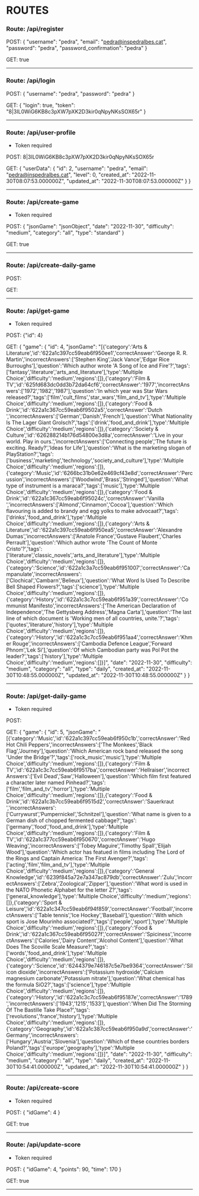 # ROUTES

### Route: /api/register

POST: {
"username": "pedra",
"email": "pedra@inspedralbes.cat",
"password": "pedra",
"password_confirmation": "pedra"
}

GET: true

---

### Route: /api/login

POST: {
"username": "pedra",
"password": "pedra"
}

GET: {
"login": true,
"token": "8|3IL0WiG6KB8c3pXW7pXK2D3kir0qNpyNKsSOX65r"
}

---

### Route: /api/user-profile

- Token required

POST: 8|3IL0WiG6KB8c3pXW7pXK2D3kir0qNpyNKsSOX65r

GET: {
"userData": {
"id": 2,
"username": "pedra",
"email": "pedra@inspedralbes.cat",
"level": 0,
"created_at": "2022-11-30T08:07:53.000000Z",
"updated_at": "2022-11-30T08:07:53.000000Z"
}
}

---

### Route: /api/create-game

- Token required

POST: {
"jsonGame": "jsonObject",
"date": "2022-11-30",
"difficulty": "medium",
"category": "all",
"type": "standard"
}

GET: true

---

### Route: /api/create-daily-game

POST: 

GET: 

---

### Route: /api/get-game

- Token required

POST: {"id": 4}

GET: {
"game": {
"id": 4,
"jsonGame": "[{'category':'Arts & Literature','id':'622a1c397cc59eab6f950ee1','correctAnswer':'George R. R. Martin','incorrectAnswers':['Stephen King','Jack Vance','Edgar Rice Burroughs'],'question':'Which author wrote 'A Song of Ice and Fire'?','tags':['fantasy','literature','arts_and_literature'],'type':'Multiple Choice','difficulty':'medium','regions':[]},{'category':'Film & TV','id':'625fd683dc0dd3b72da64cf6','correctAnswer':'1977','incorrectAnswers':['1972','1982','1987'],'question':'In which year was Star Wars released?','tags':['film','cult_films','star_wars','film_and_tv'],'type':'Multiple Choice','difficulty':'medium','regions':[]},{'category':'Food & Drink','id':'622a1c367cc59eab6f9502a5','correctAnswer':'Dutch ','incorrectAnswers':['German','Danish','French'],'question':'What Nationality Is The Lager Giant Grolsch?','tags':['drink','food_and_drink'],'type':'Multiple Choice','difficulty':'medium','regions':[]},{'category':'Society & Culture','id':'626288214b176d54800e3d8a','correctAnswer':'Live in your world. Play in ours.','incorrectAnswers':['Connecting people','The future is exciting. Ready?','Ideas for Life'],'question':'What is the marketing slogan of PlayStation?','tags':['business','marketing','technology','society_and_culture'],'type':'Multiple Choice','difficulty':'medium','regions':[]},{'category':'Music','id':'6266bc31b0e62e469cf43e8d','correctAnswer':'Percussion','incorrectAnswers':['Woodwind','Brass','Stringed'],'question':'What type of instrument is a maraca?','tags':['music'],'type':'Multiple Choice','difficulty':'medium','regions':[]},{'category':'Food & Drink','id':'622a1c367cc59eab6f95024c','correctAnswer':'Vanilla ','incorrectAnswers':['Almond','Cinnamon','Cocoa'],'question':'Which flavouring is added to brandy and egg yolks to make advocaat?','tags':['drinks','food_and_drink'],'type':'Multiple Choice','difficulty':'medium','regions':[]},{'category':'Arts & Literature','id':'622a1c397cc59eab6f950ea5','correctAnswer':'Alexandre Dumas','incorrectAnswers':['Anatole France','Gustave Flaubert','Charles Perrault'],'question':'Which author wrote 'The Count of Monte Cristo'?','tags':['literature','classic_novels','arts_and_literature'],'type':'Multiple Choice','difficulty':'medium','regions':[]},{'category':'Science','id':'622a1c3a7cc59eab6f951007','correctAnswer':'Campanulate','incorrectAnswers':['Clochical','Cambarn','Belieux'],'question':'What Word Is Used To Describe Bell Shaped Flowers?','tags':['science'],'type':'Multiple Choice','difficulty':'medium','regions':[]},{'category':'History','id':'622a1c3c7cc59eab6f951a39','correctAnswer':'Communist Manifesto','incorrectAnswers':['The American Declaration of Independence','The Gettysberg Address','Magna Carta'],'question':'The last line of which document is 'Working men of all countries, unite.'?','tags':['quotes','literature','history'],'type':'Multiple Choice','difficulty':'medium','regions':[]},{'category':'History','id':'622a1c3c7cc59eab6f951aa4','correctAnswer':'Khmer Rouge','incorrectAnswers':['Cambodia Defence League','Forward Phnom','Lek Si'],'question':'Of which Cambodian party was Pol Pot the leader?','tags':['history'],'type':'Multiple Choice','difficulty':'medium','regions':[]}]",
"date": "2022-11-30",
"difficulty": "medium",
"category": "all",
"type": "daily",
"created_at": "2022-11-30T10:48:55.000000Z",
"updated_at": "2022-11-30T10:48:55.000000Z"
}
}

---

### Route: /api/get-daily-game

- Token required

POST:

GET: {
"game": {
"id": 5,
"jsonGame": "[{'category':'Music','id':'622a1c397cc59eab6f950c1b','correctAnswer':'Red Hot Chili Peppers','incorrectAnswers':['The Monkees','Black Flag','Journey'],'question':'Which American rock band released the song 'Under the Bridge'?','tags':['rock_music','music'],'type':'Multiple Choice','difficulty':'medium','regions':[]},{'category':'Film & TV','id':'622a1c3c7cc59eab6f9517ba','correctAnswer':'Hellraiser','incorrectAnswers':['Evil Dead','Saw','Halloween'],'question':'Which film first featured a character later named Pinhead?','tags':['film','film_and_tv','horror'],'type':'Multiple Choice','difficulty':'medium','regions':[]},{'category':'Food & Drink','id':'622a1c3b7cc59eab6f9515d2','correctAnswer':'Sauerkraut ','incorrectAnswers':['Currywurst','Pumpernickel','Schnitzel'],'question':'What name is given to a German dish of chopped fermented cabbage?','tags':['germany','food','food_and_drink'],'type':'Multiple Choice','difficulty':'medium','regions':[]},{'category':'Film & TV','id':'622a1c377cc59eab6f950670','correctAnswer':'Hugo Weaving','incorrectAnswers':['Tobey Maguire','Timothy Spall','Elijah Wood'],'question':'Which actor has featued in films including The Lord of the Rings and Captain America: The First Avenger?','tags':['acting','film','film_and_tv'],'type':'Multiple Choice','difficulty':'medium','regions':[]},{'category':'General Knowledge','id':'6239f845a72e7a347ac879db','correctAnswer':'Zulu','incorrectAnswers':['Zebra','Zoological','Zipper'],'question':'What word is used in the NATO Phonetic Alphabet for the letter Z?','tags':['general_knowledge'],'type':'Multiple Choice','difficulty':'medium','regions':[]},{'category':'Sport & Leisure','id':'622a1c347cc59eab6f94f859','correctAnswer':'Football','incorrectAnswers':['Table tennis','Ice Hockey','Baseball'],'question':'With which sport is Jose Mourinho associated?','tags':['people','sport'],'type':'Multiple Choice','difficulty':'medium','regions':[]},{'category':'Food & Drink','id':'622a1c367cc59eab6f95027f','correctAnswer':'Spiciness','incorrectAnswers':['Calories','Dairy Content','Alcohol Content'],'question':'What Does The Scoville Scale Measure?','tags':['words','food_and_drink'],'type':'Multiple Choice','difficulty':'medium','regions':[]},{'category':'Science','id':'6244379e746187c5e7be9364','correctAnswer':'Silicon dioxide','incorrectAnswers':['Potassium hydroxide','Calcium magnesium carbonate','Potassium nitrate'],'question':'What chemical has the formula SiO2?','tags':['science'],'type':'Multiple Choice','difficulty':'medium','regions':[]},{'category':'History','id':'622a1c3c7cc59eab6f95187e','correctAnswer':'1789','incorrectAnswers':['1943','1215','1533'],'question':'When Did The Storming Of The Bastille Take Place?','tags':['revolutions','france','history'],'type':'Multiple Choice','difficulty':'medium','regions':[]},{'category':'Geography','id':'622a1c387cc59eab6f950a9d','correctAnswer':'Germany','incorrectAnswers':['Hungary','Austria','Slovenia'],'question':'Which of these countries borders Poland?','tags':['europe','geography'],'type':'Multiple Choice','difficulty':'medium','regions':[]}]",
"date": "2022-11-30",
"difficulty": "medium",
"category": "all",
"type": "daily",
"created_at": "2022-11-30T10:54:41.000000Z",
"updated_at": "2022-11-30T10:54:41.000000Z"
}
}

---

### Route: /api/create-score

- Token required

POST: {
"idGame": 4
}

GET: true

---

### Route: /api/update-score

- Token required

POST: {
"idGame": 4,
"points": 90,
"time": 170
}

GET: true

---
